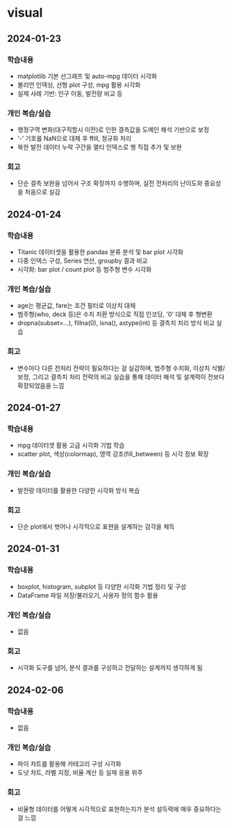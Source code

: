 # visual

## 2024-01-23

### 학습내용
- matplotlib 기본 선그래프 및 auto-mpg 데이터 시각화
- 불리언 인덱싱, 선형 plot 구성, mpg 활용 시각화
- 실제 사례 기반: 인구 이동, 발전량 비교 등

### 개인 복습/실습
- 행정구역 변화(대구직할시 이전)로 인한 결측값을 도메인 해석 기반으로 보정
- ‘-’ 기호를 NaN으로 대체 후 ffill, 정규화 처리
- 북한 발전 데이터 누락 구간을 멀티 인덱스로 행 직접 추가 및 보완

### 회고
- 단순 결측 보완을 넘어서 구조 확장까지 수행하며, 실전 전처리의 난이도와 중요성을 처음으로 실감

## 2024-01-24

### 학습내용
- Titanic 데이터셋을 활용한 pandas 분류 분석 및 bar plot 시각화
- 다중 인덱스 구성, Series 연산, groupby 결과 비교
- 시각화: bar plot / count plot 등 범주형 변수 시각화

### 개인 복습/실습
- age는 평균값, fare는 조건 필터로 이상치 대체
- 범주형(who, deck 등)은 수치 치환 방식으로 직접 인코딩, '0' 대체 후 형변환
- dropna(subset=...), fillna(0), isna(), astype(int) 등 결측치 처리 방식 비교 실습

### 회고
- 변수마다 다른 전처리 전략이 필요하다는 걸 실감하며,
  범주형 수치화, 이상치 식별/보정, 그리고 결측치 처리 전략의 비교 실습을 통해
  데이터 해석 및 설계력이 전보다 확장되었음을 느낌

## 2024-01-27

### 학습내용
- mpg 데이터셋 활용 고급 시각화 기법 학습
- scatter plot, 색상(colormap), 영역 강조(fill_between) 등 시각 정보 확장

### 개인 복습/실습
- 발전량 데이터를 활용한 다양한 시각화 방식 복습

### 회고
- 단순 plot에서 벗어나 시각적으로 표현을 설계하는 감각을 체득

## 2024-01-31

### 학습내용
- boxplot, histogram, subplot 등 다양한 시각화 기법 정리 및 구성
- DataFrame 파일 저장/불러오기, 사용자 정의 함수 활용

### 개인 복습/실습
- 없음

### 회고
- 시각화 도구를 넘어, 분석 결과를 구성하고 전달하는 설계까지 생각하게 됨

## 2024-02-06

### 학습내용
- 없음

### 개인 복습/실습
- 파이 차트를 활용해 카테고리 구성 시각화
- 도넛 차트, 라벨 지정, 비율 계산 등 실제 응용 위주

### 회고
- 비율형 데이터를 어떻게 시각적으로 표현하는지가 분석 설득력에 매우 중요하다는 걸 느낌
